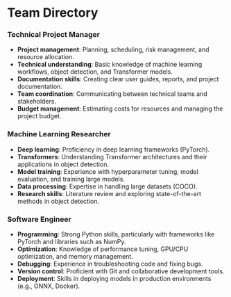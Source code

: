 # Team Directory

### Technical Project Manager
   - **Project management**: Planning, scheduling, risk management, and resource allocation.
   - **Technical understanding**: Basic knowledge of machine learning workflows, object detection, and Transformer models.
   - **Documentation skills**: Creating clear user guides, reports, and project documentation.
   - **Team coordination**: Communicating between technical teams and stakeholders.
   - **Budget management**: Estimating costs for resources and managing the project budget.

### Machine Learning Researcher
   - **Deep learning**: Proficiency in deep learning frameworks (PyTorch).
   - **Transformers**: Understanding Transformer architectures and their applications in object detection.
   - **Model training**: Experience with hyperparameter tuning, model evaluation, and training large models.
   - **Data processing**: Expertise in handling large datasets (COCO).
   - **Research skills**: Literature review and exploring state-of-the-art methods in object detection.

### Software Engineer
   - **Programming**: Strong Python skills, particularly with frameworks like PyTorch and libraries such as NumPy.
   - **Optimization**: Knowledge of performance tuning, GPU/CPU optimization, and memory management.
   - **Debugging**: Experience in troubleshooting code and fixing bugs.
   - **Version control**: Proficient with Git and collaborative development tools.
   - **Deployment**: Skills in deploying models in production environments (e.g., ONNX, Docker).
